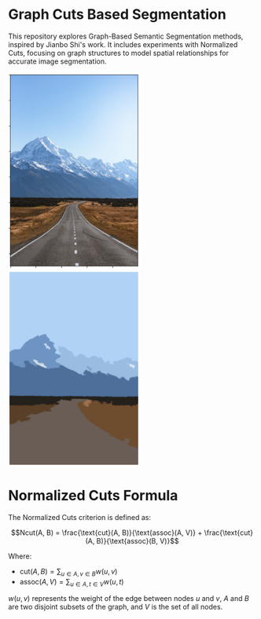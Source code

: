 # Graph Cuts Based Segmentation

This repository explores Graph-Based Semantic Segmentation methods, inspired by Jianbo Shi's work. 
It includes experiments with Normalized Cuts, focusing on graph structures to model spatial relationships for accurate image segmentation.

<img src="assets/original_image.png" height="400"> <img src="assets/segmented.png" height="400">

# Normalized Cuts Formula

The Normalized Cuts criterion is defined as:

$$Ncut(A, B) = \frac{\text{cut}(A, B)}{\text{assoc}(A, V)} + \frac{\text{cut}(A, B)}{\text{assoc}(B, V)}$$

Where:
- $\text{cut}(A, B) = \sum_{u \in A, v \in B} w(u, v)$
- $\text{assoc}(A, V) = \sum_{u \in A, t \in V} w(u, t)$

$w(u, v)$ represents the weight of the edge between nodes $u$ and $v$, $A$ and $B$ are two disjoint subsets of the graph, and $V$ is the set of all nodes.


